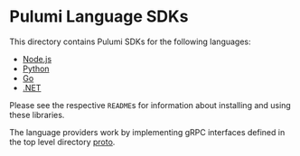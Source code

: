 # Pulumi Language SDKs

This directory contains Pulumi SDKs for the following languages:

* [Node.js](./nodejs)
* [Python](./python)
* [Go](./go)
* [.NET](./dotnet)

Please see the respective `README`s for information about installing and using these libraries.

The language providers work by implementing gRPC interfaces defined in the top level directory [proto](../proto).
